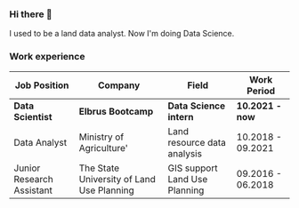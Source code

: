 ### Hi there 👋

I used to be a land data analyst. Now I'm doing Data Science.

### Work experience 
| Job Position                 | Company                                   | Field                         | Work Period         |
| -----------------------------| ------------------------------------------| ------------------------------| --------------------|
| **Data Scientist**           | **Elbrus Bootcamp**                       | **Data Science intern**       | **10.2021 - now**   |
| Data Analyst                 | Ministry of Agriculture'                  | Land resource data analysis   | 10.2018 - 09.2021   |
| Junior Research Assistant    | The State University of Land Use Planning | GIS support Land Use Planning | 09.2016 - 06.2018   |
